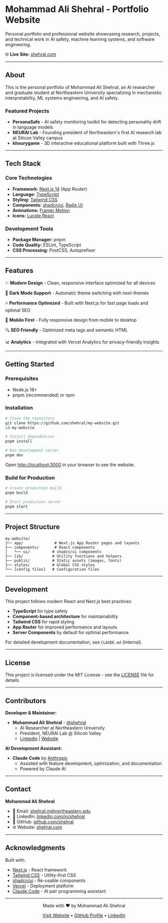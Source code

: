 # Mohammad Ali Shehral - Portfolio Website

Personal portfolio and professional website showcasing research, projects, and technical work in AI safety, machine learning systems, and software engineering.

🌐 **Live Site:** [shehral.com](https://shehral.com)

---

## About

This is the personal portfolio of Mohammad Ali Shehral, an AI researcher and graduate student at Northeastern University specializing in mechanistic interpretability, ML systems engineering, and AI safety.

### Featured Projects

- **PersonaSafe** - AI safety monitoring toolkit for detecting personality drift in language models
- **NEURAI Lab** - Founding president of Northeastern's first AI research lab at Silicon Valley campus
- **khourygame** - 3D interactive educational platform built with Three.js

---

## Tech Stack

### Core Technologies
- **Framework:** [Next.js 14](https://nextjs.org/) (App Router)
- **Language:** [TypeScript](https://www.typescriptlang.org/)
- **Styling:** [Tailwind CSS](https://tailwindcss.com/)
- **Components:** [shadcn/ui](https://ui.shadcn.com/), [Radix UI](https://radix-ui.com/)
- **Animations:** [Framer Motion](https://www.framer.com/motion/)
- **Icons:** [Lucide React](https://lucide.dev/)

### Development Tools
- **Package Manager:** pnpm
- **Code Quality:** ESLint, TypeScript
- **CSS Processing:** PostCSS, Autoprefixer

---

## Features

✨ **Modern Design** - Clean, responsive interface optimized for all devices

🎨 **Dark Mode Support** - Automatic theme switching with next-themes

⚡ **Performance Optimized** - Built with Next.js for fast page loads and optimal SEO

📱 **Mobile First** - Fully responsive design from mobile to desktop

🔍 **SEO Friendly** - Optimized meta tags and semantic HTML

📊 **Analytics** - Integrated with Vercel Analytics for privacy-friendly insights

---

## Getting Started

### Prerequisites
- Node.js 18+
- pnpm (recommended) or npm

### Installation

```bash
# Clone the repository
git clone https://github.com/shehral/my-website.git
cd my-website

# Install dependencies
pnpm install

# Run development server
pnpm dev
```

Open [http://localhost:3000](http://localhost:3000) in your browser to see the website.

### Build for Production

```bash
# Create production build
pnpm build

# Start production server
pnpm start
```

---

## Project Structure

```
my-website/
├── app/              # Next.js App Router pages and layouts
├── components/       # React components
│   └── ui/          # shadcn/ui components
├── lib/             # Utility functions and helpers
├── public/          # Static assets (images, fonts)
├── styles/          # Global CSS styles
└── [config files]   # Configuration files
```

---

## Development

This project follows modern React and Next.js best practices:

- **TypeScript** for type safety
- **Component-based architecture** for maintainability
- **Tailwind CSS** for rapid styling
- **App Router** for improved performance and layouts
- **Server Components** by default for optimal performance

For detailed development documentation, see `CLAUDE.md` (internal).

---

## License

This project is licensed under the MIT License - see the [LICENSE](LICENSE) file for details.

---

## Contributors

**Developer & Maintainer:**
- **Mohammad Ali Shehral** - [@shehral](https://github.com/shehral)
  - AI Researcher at Northeastern University
  - President, NEURAI Lab @ Silicon Valley
  - [LinkedIn](https://linkedin.com/in/shehral) | [Website](https://shehral.com)

**AI Development Assistant:**
- **Claude Code** by [Anthropic](https://anthropic.com)
  - Assisted with feature development, optimization, and documentation
  - Powered by Claude AI

---

## Contact

**Mohammad Ali Shehral**
- 📧 Email: shehral.m@northeastern.edu
- 💼 LinkedIn: [linkedin.com/in/shehral](https://linkedin.com/in/shehral)
- 🐙 GitHub: [github.com/shehral](https://github.com/shehral)
- 🌐 Website: [shehral.com](https://shehral.com)

---

## Acknowledgments

Built with:
- [Next.js](https://nextjs.org/) - React framework
- [Tailwind CSS](https://tailwindcss.com/) - Utility-first CSS
- [shadcn/ui](https://ui.shadcn.com/) - Re-usable components
- [Vercel](https://vercel.com/) - Deployment platform
- [Claude Code](https://claude.ai/) - AI pair programming assistant

---

<div align="center">
  <p>Made with ❤️ by Mohammad Ali Shehral</p>
  <p>
    <a href="https://shehral.com">Visit Website</a> •
    <a href="https://github.com/shehral">GitHub Profile</a> •
    <a href="https://linkedin.com/in/shehral">LinkedIn</a>
  </p>
</div>
